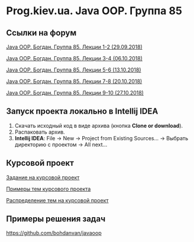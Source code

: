 Prog.kiev.ua. Java OOP. Группа 85
===

## Cсылки на форум

[Java OOP. Богдан. Группа 85. Лекции 1-2 (29.09.2018)](https://prog.kiev.ua/forum/index.php/topic,3894.0.html)

[Java OOP. Богдан. Группа 85. Лекции 3-4 (06.10.2018)](https://prog.kiev.ua/forum/index.php/topic,3907.0.html)

[Java OOP. Богдан. Группа 85. Лекции 5-6 (13.10.2018)](https://prog.kiev.ua/forum/index.php/topic,3925.0.html)

[Java OOP. Богдан. Группа 85. Лекции 7-8 (20.10.2018)](https://prog.kiev.ua/forum/index.php/topic,3937.0.html)

[Java OOP. Богдан. Группа 85. Лекции 9-10 (27.10.2018)](https://prog.kiev.ua/forum/index.php/topic,3952.0.html)

## Запуск проекта локально в Intellij IDEA

1. Скачать исходный код в виде архива (кнопка **Clone or download**).
2. Распаковать архив.
3. **Intellij IDEA**: File -> New -> Project from Existing Sources... -> Выбрать директорию с проектом -> All next...

## Курсовой проект

[Задание на курсовой проект](https://docs.google.com/document/d/1BD_RtdtKI4MZylI_UGOGdE8_d2CZTZnfVCWwirvSVbU/edit)

[Примеры тем курсового проекта](https://docs.google.com/document/d/1pYon-L6ZfPaYPiPBSg0tPbs6HT5B-LKSLjybU08STX8/edit?usp=sharing)

[Распределение тем на курсовой проект](https://docs.google.com/spreadsheets/d/1i6Hf4bsnQIeGoFeAc0l9zjKTDzyD4UPDkF55rbXvcm8/edit?usp=sharing)

## Примеры решения задач

https://github.com/bohdanvan/javaoop
